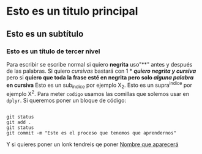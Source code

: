 # Esto es un titulo principal
## Esto es un subtítulo
### Esto es un título de tercer nivel

Para escribir se escribe normal si quiero **negrita** uso"**" antes y después de las palabras. Si quiero *cursivas* bastará con 1 *
***quiero negrita y cursiva*** pero si **quiero que toda la frase esté en negrita pero solo _alguna palabra_ en cursiva**
Esto es un sub<sub>indice</sub> por ejemplo X<sub>2</sub>.
Esto es un supra<sup>indice</sup> por ejemplo X<sup>2</sup>.
Para meter `codigo` usamos las comillas que solemos usar en `dplyr`. Si queremos poner un bloque de código:
```

git status
git add .
git status
git commit -m "Este es el proceso que tenemos que aprendernos"
```

Y si quieres poner un lonk tendreis qe poner [Nombre que aparecerá](https://leonardo.ai/faq/)
